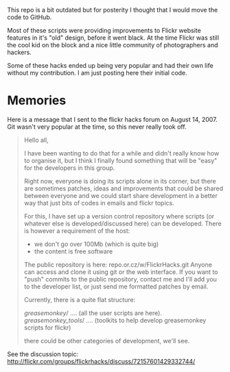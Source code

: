 This repo is a bit outdated but for posterity I thought that I would move
the code to GitHub.

Most of these scripts were providing improvements to Flickr website features
in it's "old" design, before it went black. At the time Flickr was still the
cool kid on the block and a nice little community of photographers and hackers.

Some of these hacks ended up being very popular and had their own life without my contribution.
I am just posting here their initial code.


Memories
====

Here is a message that I sent to the flickr hacks forum on August 14, 2007.
Git wasn't very popular at the time, so this never really took off.

> Hello all,
> 
> I have been wanting to do that for a while and didn't really know how
> to organise it, but I think I finally found something that will be
> "easy" for the developers in this group.
> 
> Right now, everyone is doing its scripts alone in its corner, but
> there are sometimes patches, ideas and improvements that could be
> shared between everyone and we could start share development in a
> better way that just bits of codes in emails and flickr topics.
> 
> For this, I have set up a version control repository where scripts (or
> whatever else is developed/discussed here) can be developed. There is
> however a requirement of the host:
> - we don't go over 100Mb (which is quite big)
> - the content is free software
> 
> The public repository is here: repo.or.cz/w/FlickrHacks.git Anyone can
> access and clone it using git or the web interface. If you want to
> "push" commits to the public repository, contact me and I'll add you
> to the developer list, or just send me formatted patches by email.
> 
> Currently, there is a quite flat structure: 
> 
> _greasemonkey_/ 
>    .... (all the user scripts are here).
> _greasemonkey_tools_/
>    .... (toolkits to help develop greasemonkey scripts for flickr)
> 
> there could be other categories of development, we'll see.

See the discussion topic:
http://flickr.com/groups/flickrhacks/discuss/72157601429332744/
